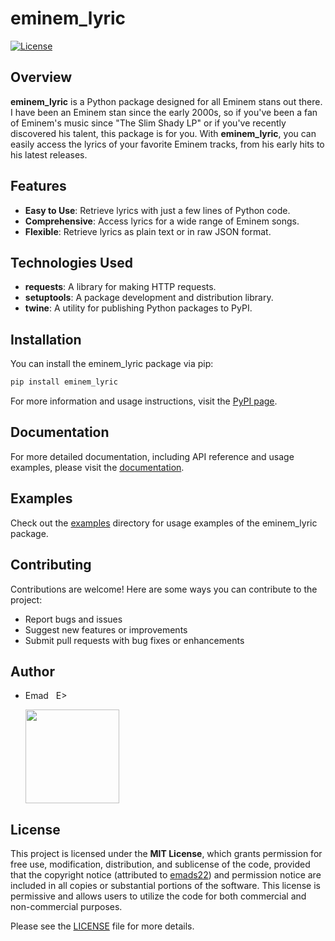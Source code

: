 # eminem_lyric

[![License](https://img.shields.io/badge/license-MIT-blue.svg)](https://github.com/emads22/eminem-lyric-package/tree/main/LICENSE)

## Overview
**eminem_lyric** is a Python package designed for all Eminem stans out there. I have been an Eminem stan since the early 2000s, so if you've been a fan of Eminem's music since "The Slim Shady LP" or if you've recently discovered his talent, this package is for you. With **eminem_lyric**, you can easily access the lyrics of your favorite Eminem tracks, from his early hits to his latest releases. 

## Features
- **Easy to Use**: Retrieve lyrics with just a few lines of Python code.
- **Comprehensive**: Access lyrics for a wide range of Eminem songs.
- **Flexible**: Retrieve lyrics as plain text or in raw JSON format.

## Technologies Used
- **requests**: A library for making HTTP requests.
- **setuptools**: A package development and distribution library.
- **twine**: A utility for publishing Python packages to PyPI.

## Installation
You can install the eminem_lyric package via pip:

```bash
pip install eminem_lyric
```

For more information and usage instructions, visit the [PyPI page](https://pypi.org/project/eminem_lyric/).

## Documentation
For more detailed documentation, including API reference and usage examples, please visit the [documentation](https://github.com/emads22/eminem-lyric-package/tree/main/docs/index.md).

## Examples
Check out the [examples](https://github.com/emads22/eminem-lyric-package/tree/main/examples) directory for usage examples of the eminem_lyric package.

## Contributing
Contributions are welcome! Here are some ways you can contribute to the project:
- Report bugs and issues
- Suggest new features or improvements
- Submit pull requests with bug fixes or enhancements

## Author
- Emad &nbsp; E>
  
  [<img src="https://img.shields.io/badge/GitHub-Profile-blue?logo=github" width="150">](https://github.com/emads22)

## License
This project is licensed under the **MIT License**, which grants permission for free use, modification, distribution, and sublicense of the code, provided that the copyright notice (attributed to [emads22](https://github.com/emads22)) and permission notice are included in all copies or substantial portions of the software. This license is permissive and allows users to utilize the code for both commercial and non-commercial purposes.

Please see the [LICENSE](https://github.com/emads22/eminem-lyric-package/tree/main/LICENSE) file for more details.
